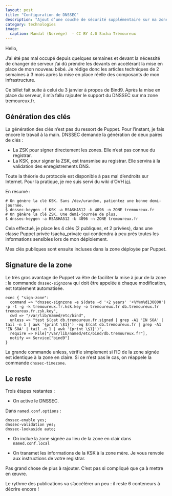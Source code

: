 ```yaml
---
layout: post
title: "Configuration de DNSSEC"
description: "Ajout d’une couche de sécurité supplémentaire sur ma zone DNS."
category: technologies
image:
  caption: Mandal (Norvège)  — CC BY 4.0 Sacha Trémoureux
---
```


Hello,

J’ai été pas mal occupé depuis quelques semaines et devant la
nécessité de changer de serveur j’ai dû prendre les devants en
accélérant la mise en place de mon nouveau bébé. Je rédige donc les
articles techniques de 2 semaines à 3 mois après la mise en place
réelle des composants de mon infrastructure.

Ce billet fait suite à celui du 3 janvier à propos de Bind9. Après la
mise en place du serveur, il m’a fallu rajouter le support du DNSSEC
sur ma zone tremoureux.fr. 

## Génération des clés

La génération des clés n’est pas du ressort de Puppet. Pour l’instant,
je fais encore le travail à la main. DNSSEC demande la génération de
deux paires de clés : 

- La ZSK pour signer directement les zones. Elle n’est pas connue du
  registrar.
- La KSK, pour signer la ZSK, est transmise au registrar. Elle servira
  à la validation des enregistrements DNS.

Toute la théorie du protocole est disponible à pas mal d’endroits sur
Internet. Pour la pratique, je me suis servi du wiki d’OVH
[ici](http://help.ovh.co.uk/dnssec).

En résumé :
    
    # On génère la clé KSK. Sans /dev/urandom, patientez une bonne demi-journée.
    $ dnssec-keygen -f KSK -a RSASHA512 -b 4096 -n ZONE tremoureux.fr
    # On gènère la clé ZSK. Une demi-journée de plus.
    $ dnssec-keygen -a RSASHA512 -b 4096 -n ZONE tremoureux.fr

Cela effectué, je place les 4 clés (2 publiques, et 2 privées), dans
une classe Puppet privée tsacha_private qui contiendra à peu près
toutes les informations sensibles lors de mon déploiement.

Mes clés publiques sont ensuite incluses dans la zone déployée par
Puppet. 

## Signature de la zone

Le très gros avantage de Puppet va être de faciliter la mise
à jour de la zone : la commande `dnssec-signzone` qui doit être
appelée à chaque modification, est totalement automatisée.

    exec { "sign-zone":
      command => "dnssec-signzone -e $(date -d '+2 years' '+%Y%m%d130000') -p -t -g -k tremoureux.fr.ksk.key -o tremoureux.fr db.tremoureux.fr tremoureux.fr.zsk.key",
      cwd => "/var/lib/named/etc/bind",
      unless => "test $(cat db.tremoureux.fr.signed | grep -A1 'IN SOA' | tail -n 1 | awk '{print \$1}') -eq $(cat db.tremoureux.fr | grep -A1 'IN SOA' | tail -n 1 | awk '{print \$1}')",
      require => File["/var/lib/named/etc/bind/db.tremoureux.fr"],
      notify => Service["bind9"]
    }

La grande commande unless, vérifie simplement si l’ID de la zone
signée est identique à la zone en claire. Si ce n’est pas le cas, on
réappele la commande `dnssec-timezone`.

## Le reste

Trois étapes restantes :

- On active le DNSSEC.


Dans `named.conf.options` :

    dnssec-enable yes;
    dnssec-validation yes;
    dnssec-lookaside auto;

- On inclue la zone signée au lieu de la zone en clair dans
  `named.conf.local`

- On transmet les informations de la KSK à la zone mère. Je vous
  renvoie aux instructions de votre registrar.


Pas grand chose de plus à rajouter. C’est pas si compliqué que ça à
mettre en œuvre.

Le rythme des publications va s’accélérer un peu : il reste 6
conteneurs à décrire encore !